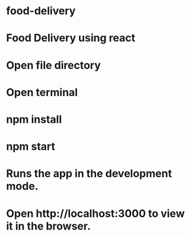 # food-delivery
# Food Delivery using react
# Open file directory
# Open terminal
# npm install
# npm start
# Runs the app in the development mode.
# Open http://localhost:3000 to view it in the browser.
